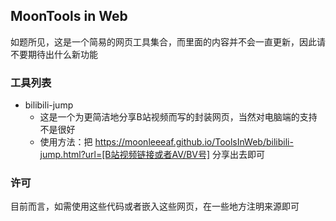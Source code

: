 ## MoonTools in Web

如题所见，这是一个简易的网页工具集合，而里面的内容并不会一直更新，因此请不要期待出什么新功能

### 工具列表

* bilibili-jump
  * 这是一个为更简洁地分享B站视频而写的封装网页，当然对电脑端的支持不是很好
  * 使用方法：把 https://moonleeeaf.github.io/ToolsInWeb/bilibili-jump.html?url=[B站视频链接或者AV/BV号] 分享出去即可

### 许可

目前而言，如需使用这些代码或者嵌入这些网页，在一些地方注明来源即可
